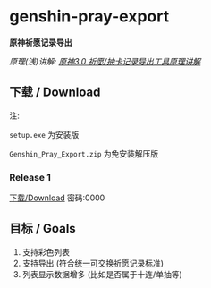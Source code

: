 # genshin-pray-export

**原神祈愿记录导出**

*原理(浅)讲解: [原神3.0 祈愿/抽卡记录导出工具原理讲解](https://www.bilibili.com/video/BV1cY4y1u758)*

## 下载 / Download

注:

`setup.exe` 为安装版

`Genshin_Pray_Export.zip` 为免安装解压版

### Release 1
[下载/Download](https://auroraziling.lanzouv.com/b02jk3ydc)
密码:0000

## 目标 / Goals

1. 支持彩色列表
2. 支持导出 (符合[统一可交换祈愿记录标准](https://github.com/DGP-Studio/Snap.Genshin/wiki/StandardFormat))
3. 列表显示数据增多 (比如是否属于十连/单抽等)